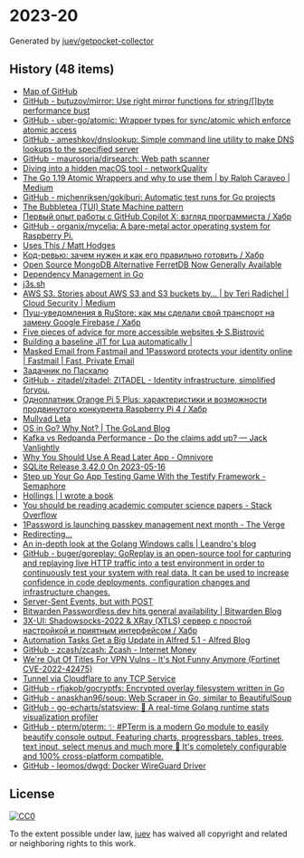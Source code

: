 # 2023-20

Generated by [juev/getpocket-collector](https://github.com/juev/getpocket-collector)

## History (48 items)

- [Map of GitHub](https://anvaka.github.io/map-of-github/)
- [GitHub - butuzov/mirror: Use right mirror functions for string/[]byte performance bust](https://github.com/butuzov/mirror)
- [GitHub - uber-go/atomic: Wrapper types for sync/atomic which enforce atomic access](https://github.com/uber-go/atomic)
- [GitHub - ameshkov/dnslookup: Simple command line utility to make DNS lookups to the specified server](https://github.com/ameshkov/dnslookup)
- [GitHub - maurosoria/dirsearch: Web path scanner](https://github.com/maurosoria/dirsearch)
- [Diving into a hidden macOS tool - networkQuality](https://cyberhost.uk/the-hidden-macos-speedtest-tool-networkquality/)
- [The Go 1.19 Atomic Wrappers and why to use them | by Ralph Caraveo | Medium](https://medium.com/@deckarep/the-go-1-19-atomic-wrappers-and-why-to-use-them-ae14c1177ad8)
- [GitHub - michenriksen/gokiburi: Automatic test runs for Go projects](https://github.com/michenriksen/gokiburi)
- [The Bubbletea (TUI) State Machine pattern](https://www.zackproser.com/blog/bubbletea-state-machine)
- [Первый опыт работы с GitHub Copilot X: взгляд программиста / Хабр](https://habr.com/ru/companies/ispmanager/articles/734990/)
- [GitHub - organix/mycelia: A bare-metal actor operating system for Raspberry Pi.](https://github.com/organix/mycelia)
- [Uses This / Matt Hodges](https://usesthis.com/interviews/matt.hodges/)
- [Код-ревью: зачем нужен и как его правильно готовить / Хабр](https://habr.com/ru/companies/yandex_praktikum/articles/734568/)
- [Open Source MongoDB Alternative FerretDB Now Generally Available](https://www.infoq.com/news/2023/05/ferretdb-mongodb-ga/)
- [Dependency Management in Go](https://blog.manel.in/posts/go-deps)
- [j3s.sh](https://j3s.sh/thought/vore-a-new-rss-feed-reader.html)
- [AWS S3. Stories about AWS S3 and S3 buckets by… | by Teri Radichel | Cloud Security | Medium](https://medium.com/cloud-security/aws-s3-814d0e2af4ab)
- [Пуш-уведомления в RuStore: как мы сделали свой транспорт на замену Google Firebase / Хабр](https://habr.com/ru/companies/oleg-bunin/articles/728516/)
- [Five pieces of advice for more accessible websites ✣ S.Bistrović](https://www.silvestar.codes/articles/five-pieces-of-advice-for-more-accessible-websites/)
- [Building a baseline JIT for Lua automatically |](https://sillycross.github.io/2023/05/12/2023-05-12/)
- [Masked Email from Fastmail and 1Password protects your identity online | Fastmail | Fast, Private Email](https://www.fastmail.com/blog/masked-email-from-fastmail-and-1password-protects-your-identity-online/)
- [Задачник по Паскалю](https://grishaev.me/pascal-exercises/)
- [GitHub - zitadel/zitadel: ZITADEL - Identity infrastructure, simplified foryou.](https://github.com/zitadel/zitadel)
- [Одноплатник Orange Pi 5 Plus: характеристики и возможности продвинутого конкурента Raspberry Pi 4 / Хабр](https://habr.com/ru/companies/selectel/articles/734860/)
- [Mullvad Leta](https://leta.mullvad.net)
- [OS in Go? Why Not? | The GoLand Blog](https://blog.jetbrains.com/go/2023/05/16/os-in-go-why-not/)
- [Kafka vs Redpanda Performance - Do the claims add up? — Jack Vanlightly](https://jack-vanlightly.com/blog/2023/5/15/kafka-vs-redpanda-performance-do-the-claims-add-up)
- [Why You Should Use A Read Later App - Omnivore](https://blog.omnivore.app/p/why-you-should-use-a-read-later-app)
- [SQLite Release 3.42.0 On 2023-05-16](https://sqlite.org/releaselog/3_42_0.html)
- [Step up Your Go App Testing Game With the Testify Framework - Semaphore](https://semaphoreci.com/blog/testify-go)
- [Hollings | I wrote a book](https://hollings.io/book/)
- [You should be reading academic computer science papers - Stack Overflow](https://stackoverflow.blog/2022/12/30/you-should-be-reading-academic-computer-science-papers/)
- [1Password is launching passkey management next month - The Verge](https://www.theverge.com/2023/5/16/23725223/1password-passkey-date-password-manager)
- [Redirecting…](https://thinkinglabs.io/articles/2023/05/02/continuous-code-reviews-using-non-blocking-reviews-a-case-study.html)
- [An in-depth look at the Golang Windows calls | Leandro's blog](https://leandrofroes.github.io/posts/An-in-depth-look-at-Golang-Windows-calls/)
- [GitHub - buger/goreplay: GoReplay is an open-source tool for capturing and replaying live HTTP traffic into a test environment in order to continuously test your system with real data. It can be used to increase confidence in code deployments, configuration changes and infrastructure changes.](https://github.com/buger/goreplay)
- [Server-Sent Events, but with POST](https://solovyov.net/blog/2023/eventsource-post/)
- [Bitwarden Passwordless.dev hits general availability | Bitwarden Blog](https://bitwarden.com/blog/bitwarden-passwordless-dev-hits-general-availability/)
- [3X-UI: Shadowsocks-2022 & XRay (XTLS) сервер с простой настройкой и приятным интерфейсом / Хабр](https://habr.com/ru/articles/735536/)
- [Automation Tasks Get a Big Update in Alfred 5.1 - Alfred Blog](https://www.alfredapp.com/blog/tips-and-tricks/automation-tasks-big-update-in-5.1/)
- [GitHub - zcash/zcash: Zcash - Internet Money](https://github.com/zcash/zcash)
- [We're Out Of Titles For VPN Vulns - It's Not Funny Anymore (Fortinet CVE-2022-42475)](https://labs.watchtowr.com/fortinet-no-more-funny-titles-cve-2022-42475/)
- [Tunnel via Cloudflare to any TCP Service](https://iq.thc.org/tunnel-via-cloudflare-to-any-tcp-service)
- [GitHub - rfjakob/gocryptfs: Encrypted overlay filesystem written in Go](https://github.com/rfjakob/gocryptfs)
- [GitHub - anaskhan96/soup: Web Scraper in Go, similar to BeautifulSoup](https://github.com/anaskhan96/soup)
- [GitHub - go-echarts/statsview: 🚀 A real-time Golang runtime stats visualization profiler](https://github.com/go-echarts/statsview)
- [GitHub - pterm/pterm: ✨ #PTerm is a modern Go module to easily beautify console output. Featuring charts, progressbars, tables, trees, text input, select menus and much more 🚀 It's completely configurable and 100% cross-platform compatible.](https://github.com/pterm/pterm)
- [GitHub - leomos/dwgd: Docker WireGuard Driver](https://github.com/leomos/dwgd)

## License

[![CC0](https://mirrors.creativecommons.org/presskit/buttons/88x31/svg/cc-zero.svg)](https://creativecommons.org/publicdomain/zero/1.0/)

To the extent possible under law, [juev](https://github.com/juev) has waived all copyright and related or neighboring rights to this work.
